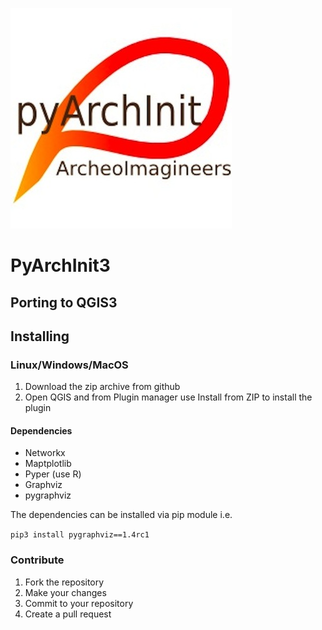 ![](modules/utility/DBFiles/logo.jpg)

# PyArchInit3

## Porting to QGIS3

## Installing

### Linux/Windows/MacOS
1. Download the zip archive from github
2. Open QGIS and from Plugin manager use Install from ZIP to install the plugin

#### Dependencies
* Networkx
* Maptplotlib
* Pyper (use R)
* Graphviz
* pygraphviz

The dependencies can be installed via pip module i.e.

```pip3 install pygraphviz==1.4rc1```

### Contribute
1. Fork the repository
2. Make your changes
3. Commit to your repository
4. Create a pull request

